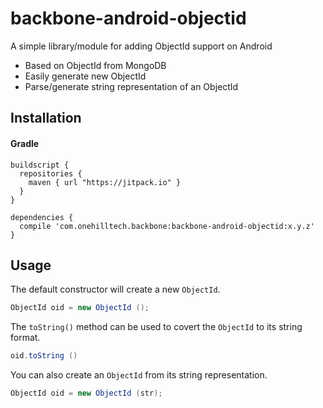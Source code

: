 # backbone-android-objectid

A simple library/module for adding ObjectId support on Android

* Based on ObjectId from MongoDB
* Easily generate new ObjectId
* Parse/generate string representation of an ObjectId

## Installation

#### Gradle

```
buildscript {
  repositories {
    maven { url "https://jitpack.io" }
  }
}

dependencies {
  compile 'com.onehilltech.backbone:backbone-android-objectid:x.y.z'
}
```

## Usage

The default constructor will create a new `ObjectId`.

```java
ObjectId oid = new ObjectId ();
```

The `toString()` method can be used to covert the `ObjectId` to its string format.

```java
oid.toString ()
```

You can also create an `ObjectId` from its string representation.

```java
ObjectId oid = new ObjectId (str);
```
